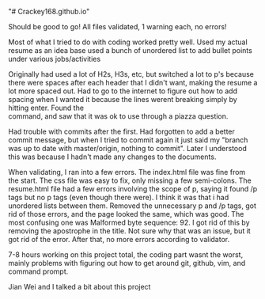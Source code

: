 "# Crackey168.github.io" 

Should be good to go! All files validated, 1 warning each, no errors! 

Most of what I tried to do with coding worked pretty well. Used my actual resume as an idea base
used a bunch of unordered list to add bullet points under various jobs/activities

Originally had used a lot of H2s, H3s, etc, but switched a lot to p's because there were spaces after each
header that I didn't want, making the resume a lot more spaced out. 
Had to go to the internet to figure out how to add spacing when I wanted it because the lines werent breaking simply 
by hitting enter. Found the <br> command, and saw that it was ok to use through a piazza question. 


Had trouble with commits after the first. Had forgotten to add a better commit message, 
but when I tried to commit again it just said my "branch was up to date with master/origin, nothing to commit".
Later I understood this was because I hadn't made any changes to the documents. 

When validating, I ran into a few errors. The index.html file was fine from the start. The css file was easy to fix,
only missing a few semi-colons. The resume.html file had a few errors involving the scope of p, saying it found 
/p tags but no p tags (even though there were). I think it was that i had unordered lists between them. Removed 
the unnecessary p and /p tags, got rid of those errors, and the page looked the same, which was good.
The most confusing one was Malformed byte sequence: 92. I got rid of this by removing the apostrophe 
in the title. Not sure why that was an issue, but it got rid of the error. After that, no more errors according
to validator. 


7-8 hours working on this project total, the coding part wasnt the worst, mainly problems
with figuring out how to get around git, github, vim, and command prompt. 

Jian Wei and I talked a bit about this project 